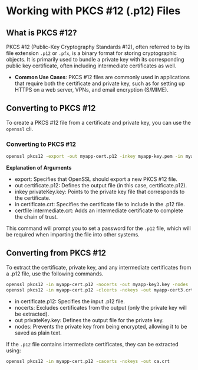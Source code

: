 # Working with PKCS #12 (.p12) Files

## What is PKCS #12?

PKCS #12 (Public-Key Cryptography Standards #12), often referred to by its file extension `.p12` or `.pfx`, is a binary format for storing cryptographic objects. It is primarily used to bundle a private key with its corresponding public key certificate, often including intermediate certificates as well.

- **Common Use Cases**: PKCS #12 files are commonly used in applications that require both the certificate and private key, such as for setting up HTTPS on a web server, VPNs, and email encryption (S/MIME).


## Converting to PKCS #12

To create a PKCS #12 file from a certificate and private key, you can use the `openssl` cli.

### Converting to PKCS #12

```bash
openssl pkcs12 -export -out myapp-cert.p12 -inkey myapp-key.pem -in myapp-cert.pem -certfile my-ca/ca-cert.pem
```

**Explanation of Arguments**
- export: Specifies that OpenSSL should export a new PKCS #12 file.
- out certificate.p12: Defines the output file (in this case, certificate.p12).
- inkey privateKey.key: Points to the private key file that corresponds to the certificate.
- in certificate.crt: Specifies the certificate file to include in the .p12 file.
- certfile intermediate.crt: Adds an intermediate certificate to complete the chain of trust.

This command will prompt you to set a password for the `.p12` file, which will be required when importing the file into other systems.

## Converting from PKCS #12
To extract the certificate, private key, and any intermediate certificates from a .p12 file, use the following commands.

```bash
openssl pkcs12 -in myapp-cert.p12 -nocerts -out myapp-key3.key -nodes
openssl pkcs12 -in myapp-cert.p12 -clcerts -nokeys -out myapp-cert3.crt
```

- in certificate.p12: Specifies the input .p12 file.
- nocerts: Excludes certificates from the output (only the private key will be extracted).
- out privateKey.key: Defines the output file for the private key.
- nodes: Prevents the private key from being encrypted, allowing it to be saved as plain text.

If the `.p12` file contains intermediate certificates, they can be extracted using:

```bash
openssl pkcs12 -in myapp-cert.p12 -cacerts -nokeys -out ca.crt
```


